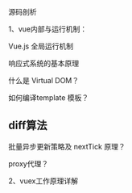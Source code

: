   


源码剖析

1、vue内部与运行机制：

Vue.js 全局运行机制

响应式系统的基本原理

什么是 Virtual DOM？

如何编译template 模板？

## diff算法

批量异步更新策略及 nextTick 原理？

proxy代理？

2、vuex工作原理详解

